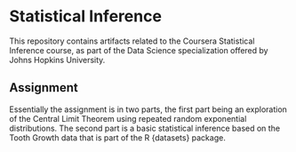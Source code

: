 Statistical Inference
===================

This repository contains artifacts related to the Coursera Statistical Inference course, as part of the Data Science specialization offered by Johns Hopkins University.

Assignment
---
Essentially the assignment is in two parts, the first part being an exploration of the Central Limit Theorem using repeated random exponential distributions.  The second part is a basic statistical inference based on the Tooth Growth data that is part of the R {datasets} package.
